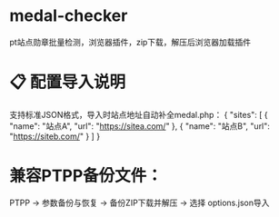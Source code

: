 # medal-checker
pt站点勋章批量检测，浏览器插件，zip下载，解压后浏览器加载插件

# 📋 配置导入说明
支持标准JSON格式，导入时站点地址自动补全medal.php：
{
  "sites": [
    { "name": "站点A", "url": "https://sitea.com/" },
    { "name": "站点B", "url": "https://siteb.com/" }
  ]
}
# 兼容PTPP备份文件：
PTPP → 参数备份与恢复 → 备份ZIP下载并解压 → 选择 options.json导入
